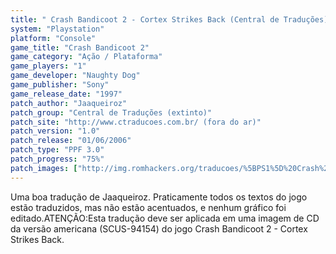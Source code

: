 ```yaml
---
title: " Crash Bandicoot 2 - Cortex Strikes Back (Central de Traduções)"
system: "Playstation"
platform: "Console"
game_title: "Crash Bandicoot 2"
game_category: "Ação / Plataforma"
game_players: "1"
game_developer: "Naughty Dog"
game_publisher: "Sony"
game_release_date: "1997"
patch_author: "Jaaqueiroz"
patch_group: "Central de Traduções (extinto)"
patch_site: "http://www.ctraducoes.com.br/ (fora do ar)"
patch_version: "1.0"
patch_release: "01/06/2006"
patch_type: "PPF 3.0"
patch_progress: "75%"
patch_images: ["http://img.romhackers.org/traducoes/%5BPS1%5D%20Crash%20Bandicoot%202%20-%20Cortex%20Strikes%20Back%20-%20Central%20de%20Tradu%C3%A7%C3%B5es%20-%201.jpg","http://img.romhackers.org/traducoes/%5BPS1%5D%20Crash%20Bandicoot%202%20-%20Cortex%20Strikes%20Back%20-%20Central%20de%20Tradu%C3%A7%C3%B5es%20-%202.jpg","http://img.romhackers.org/traducoes/%5BPS1%5D%20Crash%20Bandicoot%202%20-%20Cortex%20Strikes%20Back%20-%20Central%20de%20Tradu%C3%A7%C3%B5es%20-%203.jpg"]
---
```

Uma boa tradução de Jaaqueiroz. Praticamente todos os textos do jogo estão traduzidos, mas não estão acentuados, e nenhum gráfico foi editado.ATENÇÃO:Esta tradução deve ser aplicada em uma imagem de CD da versão americana (SCUS-94154) do jogo Crash Bandicoot 2 - Cortex Strikes Back.